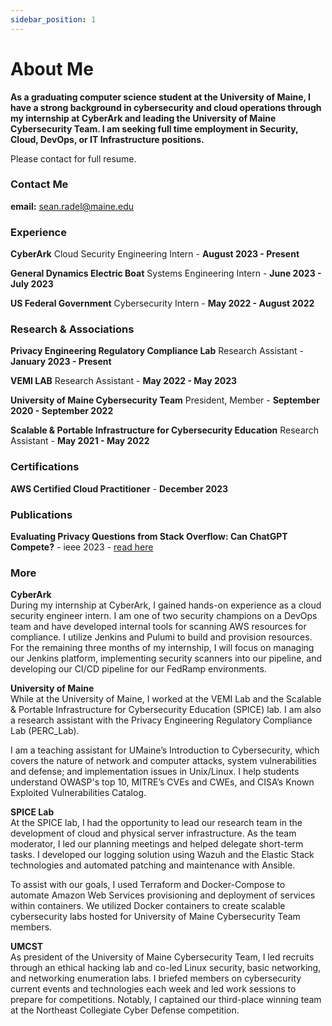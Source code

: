 ```yaml
---
sidebar_position: 1
---
```


# About Me

**As a graduating computer science student at the University of Maine, I have a strong background
in cybersecurity and cloud operations through my internship at CyberArk and leading the University of Maine Cybersecurity Team. I am seeking full time employment in Security, Cloud, DevOps, or IT Infrastructure positions.** 

Please contact for full resume.

### Contact Me 
**email:** sean.radel@maine.edu


### Experience 
**CyberArk** Cloud Security Engineering Intern - **August 2023 - Present** 

**General Dynamics Electric Boat** Systems Engineering Intern - **June 2023 - July 2023** 

**US Federal Government** Cybersecurity Intern - **May 2022 - August 2022** 

### Research & Associations 
**Privacy Engineering Regulatory Compliance Lab** Research Assistant - **January 2023 - Present** 

**VEMI LAB** Research Assistant - **May 2022 - May 2023** 

**University of Maine Cybersecurity Team** President, Member - **September 2020 - September 2022** 

**Scalable & Portable Infrastructure for Cybersecurity Education** Research Assistant - **May 2021 - May 2022** 

### Certifications 
**AWS Certified Cloud Practitioner** - **December 2023** 

### Publications 
**Evaluating Privacy Questions from Stack Overflow: Can ChatGPT Compete?** - ieee 2023 -  [read here](https://ieeexplore.ieee.org/document/10260753)

### More

**CyberArk**  
During my internship at CyberArk, I gained hands-on experience as a cloud security engineer intern. I am one of
two security champions on a DevOps team and have developed internal tools for scanning AWS resources
for compliance. I utilize Jenkins and Pulumi to build and provision resources. For the remaining
three months of my internship, I will focus on managing our Jenkins platform, implementing security
scanners into our pipeline, and developing our CI/CD pipeline for our FedRamp environments.

**University of Maine**  
While at the University of Maine, I worked at the VEMI Lab and the Scalable & Portable Infrastructure
for Cybersecurity Education (SPICE) lab. I am also a research assistant with the Privacy Engineering
Regulatory Compliance Lab (PERC_Lab). 

I am a teaching assistant for UMaine’s Introduction to Cybersecurity, which covers the nature of network and computer attacks, system vulnerabilities and
defense; and implementation issues in Unix/Linux. I help students understand OWASP's top 10, MITRE’s
CVEs and CWEs, and CISA’s Known Exploited Vulnerabilities Catalog.

**SPICE Lab**  
At the SPICE lab, I had the opportunity to lead our research team in the development of cloud and
physical server infrastructure. As the team moderator, I led our planning meetings and helped delegate
short-term tasks. I developed our logging solution using Wazuh and the Elastic Stack technologies and
automated patching and maintenance with Ansible.

To assist with our goals, I used Terraform and Docker-Compose to automate Amazon Web Services provisioning and deployment of services within
containers. We utilized Docker containers to create scalable cybersecurity labs hosted for University of
Maine Cybersecurity Team members.

**UMCST**  
As president of the University of Maine Cybersecurity Team, I led recruits through an ethical hacking lab
and co-led Linux security, basic networking, and networking enumeration labs. I briefed members on
cybersecurity current events and technologies each week and led work sessions to prepare for
competitions. Notably, I captained our third-place winning team at the Northeast Collegiate Cyber
Defense competition.






